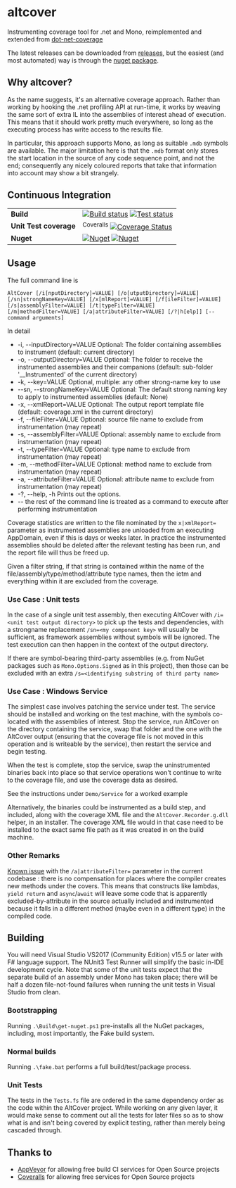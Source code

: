 # altcover
Instrumenting coverage tool for .net and Mono, reimplemented and extended from [dot-net-coverage](https://github.com/SteveGilham/dot-net-coverage)

The latest releases can be downloaded from [releases](https://github.com/SteveGilham/altcover/releases), but the easiest (and most automated) way is through the [nuget package](https://www.nuget.org/packages/AltCover).

## Why altcover?
As the name suggests, it's an alternative coverage approach.  Rather than working by hooking the .net profiling API at run-time, it works by weaving the same sort of extra IL into the assemblies of interest ahead of execution.  This means that it should work pretty much everywhere, so long as the executing process has write access to the results file.

In particular, this approach supports Mono, as long as suitable `.mdb` symbols are available.  The major limitation here is that the `.mdb` format only stores the start location in the source of any code sequence point, and not the end; consequently any nicely coloured reports that take that information into account may show a bit strangely.

## Continuous Integration

| | |
| --- | --- |
| **Build** | [![Build status](https://img.shields.io/appveyor/ci/SteveGilham/altcover/master.svg)](https://ci.appveyor.com/project/SteveGilham/altcover) [![Test status](https://img.shields.io/appveyor/tests/SteveGilham/altcover/master.svg)](https://ci.appveyor.com/project/SteveGilham/altcover) |
| **Unit Test coverage** | <sup>Coveralls</sup> [![Coverage Status](https://img.shields.io/coveralls/github/SteveGilham/altcover/master.svg)](https://coveralls.io/github/SteveGilham/altcover?branch=master) |
| **Nuget** | [![Nuget](https://buildstats.info/nuget/AltCover)](http://nuget.org/packages/AltCover) [![Nuget](https://img.shields.io/nuget/v/AltCover.svg)](http://nuget.org/packages/AltCover) |

## Usage

The full command line is 

```AltCover [/i[nputDirectory]=VALUE] [/o[utputDirectory]=VALUE] [/sn|strongNameKey=VALUE] [/x[mlReport]=VALUE] [/f[ileFilter]=VALUE] [/s|assemblyFilter=VALUE] [/t|typeFilter=VALUE] [/m|methodFilter=VALUE] [/a|attributeFilter=VALUE] [/?|h[elp]] [-- command arguments]```

In detail

*  -i, --inputDirectory=VALUE  Optional: The folder containing assemblies to instrument (default: current directory)
*  -o, --outputDirectory=VALUE Optional: The folder to receive the instrumented assemblies and their companions (default: sub-folder '__Instrumented' of the current directory)
*  -k, --key=VALUE             Optional, multiple: any other strong-name key to use
*  --sn, --strongNameKey=VALUE Optional: The default strong naming key to apply to instrumented assemblies (default: None)
*  -x, --xmlReport=VALUE       Optional: The output report template file (default: coverage.xml in the current directory)
*  -f, --fileFilter=VALUE      Optional: source file name to exclude from instrumentation (may repeat)
*  -s, --assemblyFilter=VALUE  Optional: assembly name to exclude from instrumentation (may repeat)
*  -t, --typeFilter=VALUE      Optional: type name to exclude from instrumentation (may repeat)
*  -m, --methodFilter=VALUE    Optional: method name to exclude from instrumentation (may repeat)
*  -a, --attributeFilter=VALUE Optional: attribute name to exclude from instrumentation (may repeat)
*  -?, --help, -h              Prints out the options.
* --                           the rest of the command line is treated as a command to execute after performing instrumentation

Coverage statistics are written to the file nominated by the `x|xmlReport=` parameter as instrumented assemblies are unloaded from an executing AppDomain, even if this is days or weeks later.  In practice the instrumented assemblies should be deleted after the relevant testing has been run, and the report file will thus be freed up.

Given a filter string, if that string is contained within the name of the file/assembly/type/method/attribute type names, then the ietm and everything within it are excluded from the coverage.

### Use Case : Unit tests

In the case of a single unit test assembly, then executing AltCover with `/i=<unit test output directory>` to pick up the tests and dependencies, with a strongname replacement `/sn=<my component key>` will usually be sufficient, as framework assemblies without symbols will be ignored.  The test execution can then happen in the context of the output directory.

If there are symbol-bearing third-party assemblies (e.g. from NuGet packages such as `Mono.Options.Signed` as in this project), then those can be excluded with an extra `/s=<identifying substring of third party name>`

### Use Case : Windows Service

The simplest case involves patching the service under test.  The service should be installed and working on the test machine, with the symbols co-located with the assemblies of interest.  Stop the service, run AltCover on the directory containing the service, swap that folder and the one with the AltCover output (ensuring that the coverage file is not moved in this operation and is writeable by the service), then restart the service and begin testing.

When the test is complete, stop the service, swap the uninstrumented binaries back into place so that service operations won't continue to write to the coverage file, and use the coverage data as desired.

See the instructions under `Demo/Service` for a worked example

Alternatively, the binaries could be instrumented as a build step, and included, along with the coverage XML file and the `AltCover.Recorder.g.dll` helper, in an installer.  The coverage XML file would in that case need to be installed to the exact same file path as it was created in on the build machine. 

### Other Remarks

[Known issue](https://github.com/SteveGilham/altcover/projects/3#card-6169040) with the `/a|attributeFilter=` parameter in the current codebase : there is no compensation for places where the compiler creates new methods under the covers.  This means that constructs like lambdas, `yield return` and `async`/`await` will leave some code that is apparently excluded-by-attribute in the source actually included and instrumented because it falls in a different method (maybe even in a different type) in the compiled code.

## Building

You will need Visual Studio VS2017 (Community Edition) v15.5 or later with F# language support.  The NUnit3 Test Runner will simplify the basic in-IDE development cycle.  Note that some of the unit tests expect that the separate build of an assembly under Mono has taken place; there will be half a dozen file-not-found failures when running the unit tests in Visual Studio from clean.

### Bootstrapping

Running `.\Build\get-nuget.ps1` pre-installs all the NuGet packages, including, most importantly, the Fake build system.

### Normal builds

Running `.\fake.bat` performs a full build/test/package process.

### Unit Tests

The tests in the `Tests.fs` file are ordered in the same dependency order as the code within the AltCover project.  While working on any given layer, it would make sense to comment out all the tests for later files so as to show what is and isn't being covered by explicit testing, rather than merely being cascaded through.

## Thanks to

* [AppVeyor](https://ci.appveyor.com/project/SteveGilham/altcover) for allowing free build CI services for Open Source projects
* [Coveralls](https://coveralls.io/r/SteveGilham/altcover) for allowing free services for Open Source projects